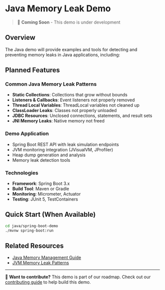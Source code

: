 # Java Memory Leak Demo

> 🚧 **Coming Soon** - This demo is under development

## Overview

The Java demo will provide examples and tools for detecting and preventing memory leaks in Java applications, including:

## Planned Features

### Common Java Memory Leak Patterns

- **Static Collections**: Collections that grow without bounds
- **Listeners & Callbacks**: Event listeners not properly removed
- **Thread Local Variables**: ThreadLocal variables not cleaned up
- **ClassLoader Leaks**: Classes not properly unloaded
- **JDBC Resources**: Unclosed connections, statements, and result sets
- **JNI Memory Leaks**: Native memory not freed

### Demo Application

- Spring Boot REST API with leak simulation endpoints
- JVM monitoring integration (JVisualVM, JProfiler)
- Heap dump generation and analysis
- Memory leak detection tools

### Technologies

- **Framework**: Spring Boot 3.x
- **Build Tool**: Maven or Gradle
- **Monitoring**: Micrometer, Actuator
- **Testing**: JUnit 5, TestContainers

## Quick Start (When Available)

```bash
cd java/spring-boot-demo
./mvnw spring-boot:run
```

## Related Resources

- [Java Memory Management Guide](../languages/java.md)
- [JVM Memory Leak Patterns](../patterns/jvm-leaks.md)

---

📝 **Want to contribute?** This demo is part of our roadmap. Check out our [contributing guide](../../CONTRIBUTING.md) to help build this demo.
